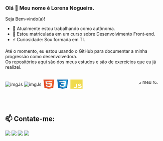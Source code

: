 ### Olá 👋 Meu nome é Lorena Nogueira.

Seja Bem-vindo(a)!

- 🔭 Atualmente estou trabalhando como autônoma.
- 🌱 Estou matriculada em um curso sobre Desenvolvimento Front-end.
- ⚡ Curiosidade: Sou formada em TI.

Até o momento, eu estou usando o GitHub para documentar a minha progressão como desenvolvedora.<br>
Os repositórios aqui são dos meus estudos e são de exercícios que eu já realizei.

<div style="display: inline_block"><br>
  <img align="center" alt="imgJs" height="40" width="50" src="https://cdn.jsdelivr.net/gh/devicons/devicon/icons/java/java-original.svg">
  <img align="center" alt="imgJs" height="50" width="60" src="https://cdn.jsdelivr.net/gh/devicons/devicon/icons/mysql/mysql-original-wordmark.svg">
  <img align="center" alt="imgHTML" height="30" width="40" src="https://raw.githubusercontent.com/devicons/devicon/master/icons/html5/html5-original.svg">
  <img align="center" alt="imgCSS" height="30" width="40" src="https://raw.githubusercontent.com/devicons/devicon/master/icons/css3/css3-original.svg">
  <img align="center" alt="imgJs" height="30" width="40" src="https://raw.githubusercontent.com/devicons/devicon/master/icons/javascript/javascript-plain.svg">
  
 <img align="right" alt="o meu rosto" height="120" style="border-radius:50%;" src="https://media.licdn.com/dms/image/D4D03AQGOqUoXx2Rjtg/profile-displayphoto-shrink_200_200/0/1676328223716?e=1681948800&v=beta&t=bfuylm-K1pfZkT_ymQl7MJ4Ap4v4nVKU-CJc5QM7MNQ"/>
</div>
<br/>
<br/>

<br/>

## 📫 Contate-me:
  <div>
       <a href="https://www.instagram.com/lorena.nogueira.b/" target="_blank"><img src="https://img.shields.io/badge/-Instagram-%23E4405F?style=for-the-badge&logo=instagram&logoColor=white" target="_blank"></a>
  <a href = "https://twitter.com/lorenaN_oficial"><img src="https://img.shields.io/badge/Twitter-%23333?style=for-the-badge&logo=Twitter&logoColor=white" target="_blank"></a>
      <a href="https://www.linkedin.com/in/lorena-nogueira-4725aa243/" target="_blank"><img src="https://img.shields.io/badge/-LinkedIn-%230077B5?style=for-the-badge&logo=linkedin&logoColor=white" target="_blank"></a> 
    <a href = "mailto:nogueiralorenadev@gmail.com"><img src="https://img.shields.io/badge/-Gmail-%23333?style=for-the-badge&logo=gmail&logoColor=white" target="_blank"></a>
   </div>  
   


